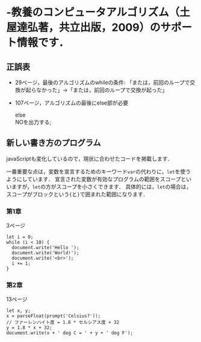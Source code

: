 # -教養のコンピュータアルゴリズム（土屋達弘著，共立出版，2009）のサポート情報です．

## 正誤表

- 29ページ，最後のアルゴリズムのwhileの条件: 「または，前回のループで交換が起らなかった」->「または，前回のループで交換が起った」

- 107ページ，アルゴリズムの最後にelse部が必要

    else  
        NOを出力する;


## 新しい書き方のプログラム

javaScriptも変化しているので，現状に合わせたコードを掲載します．

一番重要な点は，変数を宣言するためのキーワード`var`の代わりに，`let`を使うようにしています．
宣言された変数が有効なプログラムの範囲をスコープといいますが，`let`の方がスコープを小さくできます．
具体的には，`let`の場合は，スコープがブロックという`{`と`}`で囲まれた範囲になります．


### 第1章

3ページ

    let i = 0;
    while (i < 10) {
      document.write('Hello ');
      document.write('World!');
      document.write('<br>');
      i += 1;
    }

### 第2章

13ページ

    let x, y;
    x = parseFloat(prompt('Celsius?'));
    // ファーレンハイト度 = 1.8 * セルシアス度 + 32
    y = 1.8 * x + 32;
    document.write(x + ' deg C = ' + y + ' deg F');

